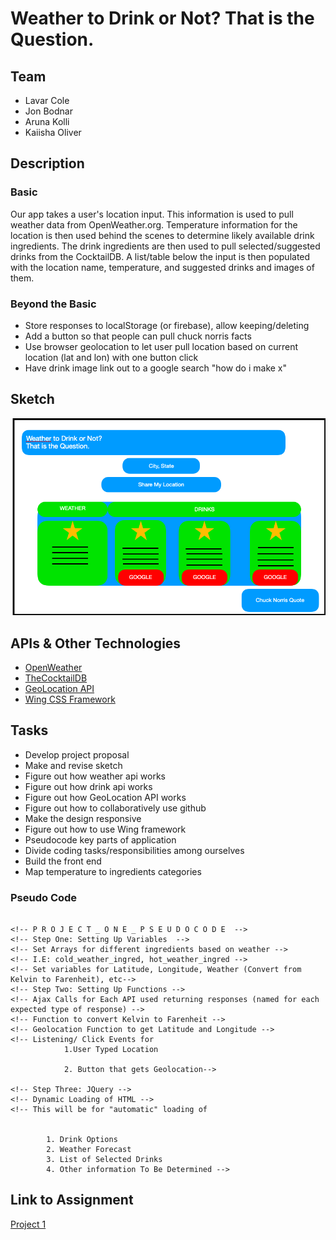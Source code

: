 # Weather to Drink or Not? That is the Question.

## Team 

* Lavar Cole
* Jon Bodnar
* Aruna Kolli
* Kaiisha Oliver

## Description 

### Basic 

Our app takes a user's location input. This information is used to pull weather data from OpenWeather.org. Temperature information for the location is then used behind the scenes to determine likely available drink ingredients. The drink ingredients are then used to pull selected/suggested drinks from the CocktailDB. A list/table below the input is then populated with the location name, temperature, and suggested drinks and images of them.

### Beyond the Basic

* Store responses to localStorage (or firebase), allow keeping/deleting
* Add a button so that people can pull chuck norris facts
* Use browser geolocation to let user pull location based on current location (lat and lon) with one button click
* Have drink image link out to a google search "how do i make x"

## Sketch

<img src="/assets/images/preliminar-sketch.png" style="width='100%'">

## APIs & Other Technologies

* [OpenWeather](https://openweathermap.org/)
* [TheCocktailDB](https://www.thecocktaildb.com/)
* [GeoLocation API](https://developer.mozilla.org/en-US/docs/Web/API/Geolocation_API)
* [Wing CSS Framework](https://kbrsh.github.io/wing/)

## Tasks

* Develop project proposal
* Make and revise sketch 
* Figure out how weather api works
* Figure out how drink api works
* Figure out how GeoLocation API works
* Figure out how to collaboratively use github
* Make the design responsive
* Figure out how to use Wing framework
* Pseudocode key parts of application
* Divide coding tasks/responsibilities among ourselves
* Build the front end
* Map temperature to ingredients categories

### Pseudo Code

``` 

<!-- P R O J E C T _ O N E _ P S E U D O C O D E  -->
<!-- Step One: Setting Up Variables  -->
<!-- Set Arrays for different ingredients based on weather -->
<!-- I.E: cold_weather_ingred, hot_weather_ingred -->
<!-- Set variables for Latitude, Longitude, Weather (Convert from Kelvin to Farenheit), etc-->
<!-- Step Two: Setting Up Functions -->
<!-- Ajax Calls for Each API used returning responses (named for each expected type of response) -->
<!-- Function to convert Kelvin to Farenheit -->
<!-- Geolocation Function to get Latitude and Longitude -->
<!-- Listening/ Click Events for 
            1.User Typed Location 

            2. Button that gets Geolocation-->

<!-- Step Three: JQuery -->
<!-- Dynamic Loading of HTML -->
<!-- This will be for "automatic" loading of 
        

        1. Drink Options
        2. Weather Forecast
        3. List of Selected Drinks
        4. Other information To Be Determined -->

```

## Link to Assignment

[Project 1](https://gt.bootcampcontent.com/GT-Coding-Boot-Camp/gt-atl-fsf-pt-08-2019-u-c/wikis/Project-01)


